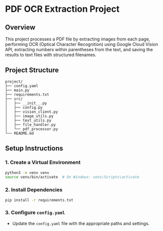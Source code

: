 # PDF OCR Extraction Project

## Overview

This project processes a PDF file by extracting images from each page, performing OCR (Optical Character Recognition) using Google Cloud Vision API, extracting numbers within parentheses from the text, and saving the results to text files with structured filenames.

## Project Structure
```
project/
├── config.yaml
├── main.py
├── requirements.txt
├── src/
│   ├── __init__.py
│   ├── config.py
│   ├── vision_client.py
│   ├── image_utils.py
│   ├── text_utils.py
│   ├── file_handler.py
│   └── pdf_processor.py
└── README.md
```

## Setup Instructions

### 1. Create a Virtual Environment

```bash
python3 -m venv venv
source venv/bin/activate  # On Windows: venv\Scripts\activate
```

### 2. Install Dependencies
```bash
pip install -r requirements.txt
```

### 3. Configure `config.yaml`

- Update the `config.yaml` file with the appropriate paths and settings.